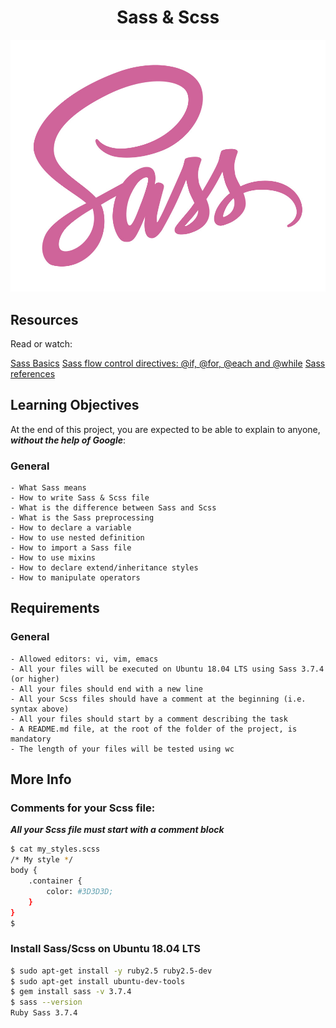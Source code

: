<div align="center">

# Sass & Scss

![Sass](../asset/img/Sass.jpeg)

</div>

## Resources

Read or watch:

[Sass Basics](https://sass-lang.com/guide/)
[Sass flow control directives: @if, @for, @each and @while](https://sass-lang.com/documentation/at-rules/control/)
[Sass references](https://sass-lang.com/documentation/)

## Learning Objectives

At the end of this project, you are expected to be able to explain to anyone, ***without the help of Google***:

### General

    - What Sass means
    - How to write Sass & Scss file
    - What is the difference between Sass and Scss
    - What is the Sass preprocessing
    - How to declare a variable
    - How to use nested definition
    - How to import a Sass file
    - How to use mixins
    - How to declare extend/inheritance styles
    - How to manipulate operators

## Requirements

### General

    - Allowed editors: vi, vim, emacs
    - All your files will be executed on Ubuntu 18.04 LTS using Sass 3.7.4 (or higher)
    - All your files should end with a new line
    - All your Scss files should have a comment at the beginning (i.e. syntax above)
    - All your files should start by a comment describing the task
    - A README.md file, at the root of the folder of the project, is mandatory
    - The length of your files will be tested using wc

## More Info

### Comments for your Scss file:

***All your Scss file must start with a comment block***

```bash
$ cat my_styles.scss
/* My style */
body {
    .container {
        color: #3D3D3D;
    }
}
$
```

### Install Sass/Scss on Ubuntu 18.04 LTS

```bash
$ sudo apt-get install -y ruby2.5 ruby2.5-dev
$ sudo apt-get install ubuntu-dev-tools
$ gem install sass -v 3.7.4
$ sass --version
Ruby Sass 3.7.4
```
